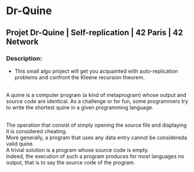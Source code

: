 # Dr-Quine
## Projet Dr-Quine | Self-replication | 42 Paris | 42 Network
### Description:<br>
* This small algo project will get you acquainted with auto-replication problems and confront the Kleene recursion theorem. 
<br>
A quine is a computer program (a kind of metaprogram) whose output and source
code are identical. As a challenge or for fun, some programmers try to write the shortest
quine in a given programming language.<br><br>

The operation that consist of simply opening the source file and displaying it is considered cheating. <br>
More generally, a program that uses any data entry cannot be considereda valid quine.<br>
A trivial solution is a program whose source code is empty.<br>
Indeed, the execution of such a program produces for most languages no output, that is to say the source code of the program.
